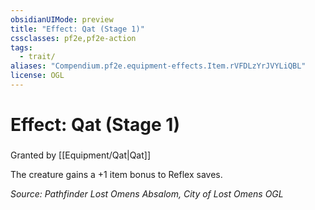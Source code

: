 ```yaml
---
obsidianUIMode: preview
title: "Effect: Qat (Stage 1)"
cssclasses: pf2e,pf2e-action
tags:
  - trait/
aliases: "Compendium.pf2e.equipment-effects.Item.rVFDLzYrJVYLiQBL"
license: OGL
---
```

# Effect: Qat (Stage 1)

### 






Granted by [[Equipment/Qat|Qat]]

The creature gains a +1 item bonus to Reflex saves.

*Source: Pathfinder Lost Omens Absalom, City of Lost Omens*
*OGL*